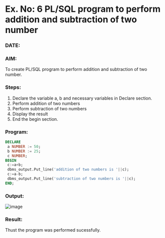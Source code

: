# Ex. No: 6 PL/SQL program to perform addition and subtraction of two number 
### DATE: 

### AIM: 
To create PL/SQL program to perform addition and subtraction of two number.

### Steps:
1. Declare the variable a, b and necessary variables in Declare section.
2. Perform addition of two numbers
3. Perform subtraction of two numbers 
4. Display the result 
5. End the begin section.

### Program:
```sql
DECLARE
 a NUMBER := 50;
 b NUMBER := 25;
 c NUMBER;
BEGIN
 c:=a+b;
 dbms_output.Put_line('addition of two numbers is '||c);
 c:=a-b;
 dbms_output.Put_line('subtraction of two numbers is '||c);
END; 

```
### Output:

![image](https://github.com/Kayalvizhi02/DBMS/assets/75413726/2bba2bb6-85f3-4c21-8a16-12ee63fb70c7)

### Result:
Thust the program was performed sucessfully.
